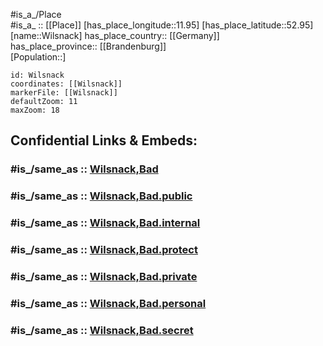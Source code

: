 ﻿---
confidential: public
isDeleted: false
location:
- 52.95
- 11.95
mapmarker: city
mapzoom:
- 7
- 12
SpocWebEntityId: 35626
tags:
- geo/City
type: City
---

#is_a_/Place  
#is_a_ :: [[Place]] 
[has_place_longitude::11.95] 
[has_place_latitude::52.95] 
[name::Wilsnack] 
has_place_country:: [[Germany]]  
has_place_province:: [[Brandenburg]]  
[Population::] 



```leaflet
id: Wilsnack
coordinates: [[Wilsnack]] 
markerFile: [[Wilsnack]] 
defaultZoom: 11 
maxZoom: 18
```


## Confidential Links & Embeds: 

### #is_/same_as :: [Wilsnack,Bad](/_Standards/Earth/Continent/Europe/Europe~Central/Germany/Germany~East/Brandenburg/counties~Brandenburg/Prignitz/cities~Prignitz/Bad_Wilsnack~Weisen/boroughs~Wilsnack/Wilsnack,Bad.md) 

### #is_/same_as :: [Wilsnack,Bad.public](/_public/Earth/Continent/Europe/Europe~Central/Germany/Germany~East/Brandenburg/counties~Brandenburg/Prignitz/cities~Prignitz/Bad_Wilsnack~Weisen/boroughs~Wilsnack/Wilsnack,Bad.public.md) 

### #is_/same_as :: [Wilsnack,Bad.internal](/_internal/Earth/Continent/Europe/Europe~Central/Germany/Germany~East/Brandenburg/counties~Brandenburg/Prignitz/cities~Prignitz/Bad_Wilsnack~Weisen/boroughs~Wilsnack/Wilsnack,Bad.internal.md) 

### #is_/same_as :: [Wilsnack,Bad.protect](/_protect/Earth/Continent/Europe/Europe~Central/Germany/Germany~East/Brandenburg/counties~Brandenburg/Prignitz/cities~Prignitz/Bad_Wilsnack~Weisen/boroughs~Wilsnack/Wilsnack,Bad.protect.md) 

### #is_/same_as :: [Wilsnack,Bad.private](/_private/Earth/Continent/Europe/Europe~Central/Germany/Germany~East/Brandenburg/counties~Brandenburg/Prignitz/cities~Prignitz/Bad_Wilsnack~Weisen/boroughs~Wilsnack/Wilsnack,Bad.private.md) 

### #is_/same_as :: [Wilsnack,Bad.personal](/_personal/Earth/Continent/Europe/Europe~Central/Germany/Germany~East/Brandenburg/counties~Brandenburg/Prignitz/cities~Prignitz/Bad_Wilsnack~Weisen/boroughs~Wilsnack/Wilsnack,Bad.personal.md) 

### #is_/same_as :: [Wilsnack,Bad.secret](/_secret/Earth/Continent/Europe/Europe~Central/Germany/Germany~East/Brandenburg/counties~Brandenburg/Prignitz/cities~Prignitz/Bad_Wilsnack~Weisen/boroughs~Wilsnack/Wilsnack,Bad.secret.md)

